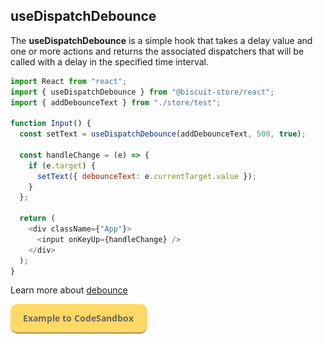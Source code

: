 ## useDispatchDebounce
The **useDispatchDebounce** is a simple hook that takes a delay value and one or more actions and returns the associated dispatchers that will be called with a delay in the specified time interval.

```javascript
import React from "react";
import { useDispatchDebounce } from "@biscuit-store/react";
import { addDebounceText } from "./store/test";

function Input() {
  const setText = useDispatchDebounce(addDebounceText, 500, true);

  const handleChange = (e) => {
    if (e.target) {
      setText({ debounceText: e.currentTarget.value });
    }
  };

  return (
    <div className={"App"}>
      <input onKeyUp={handleChange} />
    </div>
  );
}
```
Learn more about [debounce](https://levelup.gitconnected.com/debounce-in-javascript-improve-your-applications-performance-5b01855e086#:~:text=A%20debounce%20is%20a%20cousin,to%20fetch%20typeahead%20search%20results.)

[![N|Solid](/docs/assets/exemple-button.png)](https://codesandbox.io/s/vigorous-kalam-fyhdc?file=/src/DispatchDebounceExample.tsx)
